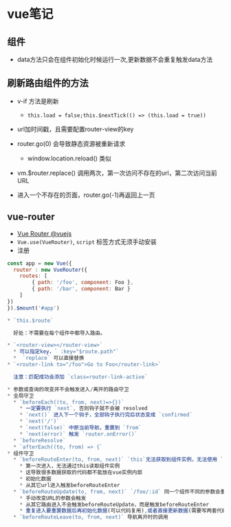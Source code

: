 # vue笔记

## 组件

* data方法只会在组件初始化时候运行一次,更新数据不会重复触发data方法

## 刷新路由组件的方法

* v-if 方法是刷新
  * `this.load = false;this.$nextTick(() => (this.load = true))`

* url加时间戳，且需要配置router-view的key
* router.go(0) 会导致静态资源被重新请求
  * window.location.reload() 类似
* vm.$router.replace() 调用两次，第一次访问不存在的url，第二次访问当前URL
* 进入一个不存在的页面，router.go(-1)再返回上一页

## vue-router

* [Vue Router @vuejs](https://router.vuejs.org/zh/)
* `Vue.use(VueRouter)`, `script` 标签方式无须手动安装
* 注册

```js
const app = new Vue({
  router : new VueRouter({
    routes: [
        { path: '/foo', component: Foo },
        { path: '/bar', component: Bar }
    ]
})
}).$mount('#app')

* `this.$route`

  好处：不需要在每个组件中都导入路由。

* `<router-view></router-view>`
  * 可以指定key，` :key="$route.path"`
  *  `replace` 可以直接替换
* `<router-link to="/foo">Go to Foo</router-link>` 

  注意：匹配成功会添加 `class=router-link-active`

* 参数或查询的改变并不会触发进入/离开的路由守卫 
* 全局守卫
  * `beforeEach((to, from, next)=>{})`
    * 一定要执行 `next`, 否则钩子就不会被 resolved
    * `next()` 进入下一个钩子，全部钩子执行完后状态变成 `confirmed`
    * `next('/')`
    * `next(false)` 中断当前导航，重置到 `from`
    * `next(error)` 触发 `router.onError()`
  * `beforeResolve`
  * `afterEach((to, from) => {`
* 组件守卫
  * `beforeRouteEnter(to, from, next)` `this`无法获取到组件实例，无法使用 `this`
    * 第一次进入，无法通过this读取组件实例
    * 这导致很多数据获取的代码都不能放在vue实例内部
    * 初始化数据
    * 从其它url进入触发beforeRouteEnter
  * `beforeRouteUpdate(to, from, next)` `/foo/:id` 同一个组件不同的参数会重新渲染
    * 手动改变URL的参数会触发
    * 从其它路由进入不会触发beforeRouteUpdate，而是触发beforeRouteEnter
    * 重复进入要重置数据后再初始化数据(可以代码复用),或者直接更新数据(需要写两套代码)
  * `beforeRouteLeave(to, from, next)` 导航离开时的调用
